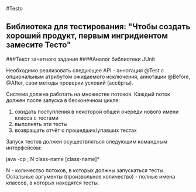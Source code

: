#Testo
## Библиотека для тестирования: "Чтобы создать хороший продукт, первым ингридиентом замесите Тесто"

###Текст зачетного задания
####Аналог библиотеки JUnit


Необходимо реализовать следующее API - аннотация @Test с опциональным атрибутом ожидаемого исключения, аннотации @Before, @After, свои методы проверки условий (ассёрты). 
 
Система должна работать на множестве потоков. Каждый поток должен после запуска в бесконечном цикле: 
1) ожидать поступления в некоторой общей очереди нового имени класса с тестами 
2) выполнять эти тесты 
3) возвращать отчёт о прошедших/упавших тестах 
 
Запуск тестов должен осуществляться следующим командным интерфейсом: 

java -cp <your-junit-jar>;<tested-classes> <your-main-class> N class-name [class-name]* 

N - количество потоков, в которых должны запускаться тесты. Остальные аргументы (произвольное количество) - полные имена классов, в которых находятся тесты.